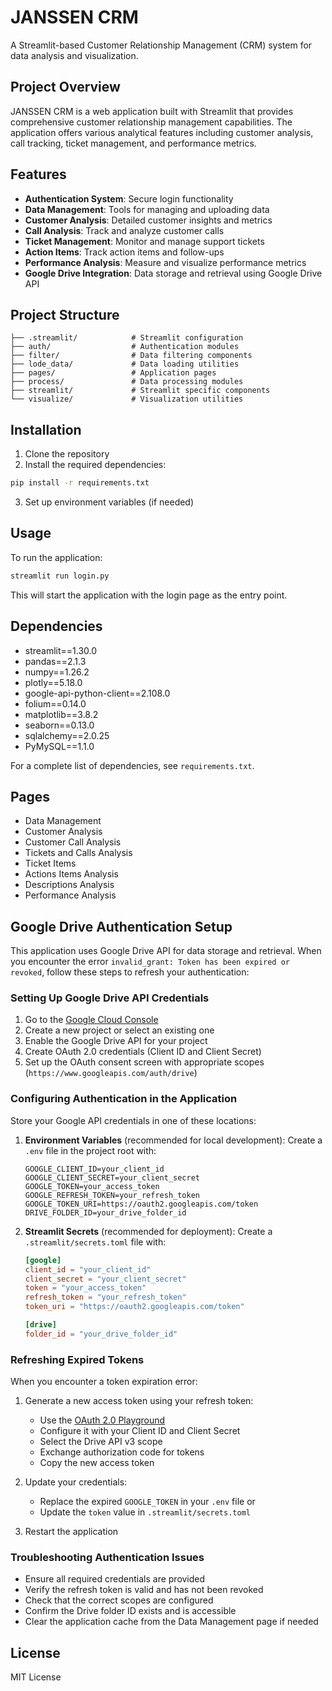 # JANSSEN CRM

A Streamlit-based Customer Relationship Management (CRM) system for data analysis and visualization.

## Project Overview

JANSSEN CRM is a web application built with Streamlit that provides comprehensive customer relationship management capabilities. The application offers various analytical features including customer analysis, call tracking, ticket management, and performance metrics.

## Features

- **Authentication System**: Secure login functionality
- **Data Management**: Tools for managing and uploading data
- **Customer Analysis**: Detailed customer insights and metrics
- **Call Analysis**: Track and analyze customer calls
- **Ticket Management**: Monitor and manage support tickets
- **Action Items**: Track action items and follow-ups
- **Performance Analysis**: Measure and visualize performance metrics
- **Google Drive Integration**: Data storage and retrieval using Google Drive API

## Project Structure

```
├── .streamlit/            # Streamlit configuration
├── auth/                  # Authentication modules
├── filter/                # Data filtering components
├── lode_data/             # Data loading utilities
├── pages/                 # Application pages
├── process/               # Data processing modules
├── streamlit/             # Streamlit specific components
└── visualize/             # Visualization utilities
```

## Installation

1. Clone the repository
2. Install the required dependencies:

```bash
pip install -r requirements.txt
```

3. Set up environment variables (if needed)

## Usage

To run the application:

```bash
streamlit run login.py
```

This will start the application with the login page as the entry point.

## Dependencies

- streamlit==1.30.0
- pandas==2.1.3
- numpy==1.26.2
- plotly==5.18.0
- google-api-python-client==2.108.0
- folium==0.14.0
- matplotlib==3.8.2
- seaborn==0.13.0
- sqlalchemy==2.0.25
- PyMySQL==1.1.0

For a complete list of dependencies, see `requirements.txt`.

## Pages

- Data Management
- Customer Analysis
- Customer Call Analysis
- Tickets and Calls Analysis
- Ticket Items
- Actions Items Analysis
- Descriptions Analysis
- Performance Analysis

## Google Drive Authentication Setup

This application uses Google Drive API for data storage and retrieval. When you encounter the error `invalid_grant: Token has been expired or revoked`, follow these steps to refresh your authentication:

### Setting Up Google Drive API Credentials

1. Go to the [Google Cloud Console](https://console.cloud.google.com/)
2. Create a new project or select an existing one
3. Enable the Google Drive API for your project
4. Create OAuth 2.0 credentials (Client ID and Client Secret)
5. Set up the OAuth consent screen with appropriate scopes (`https://www.googleapis.com/auth/drive`)

### Configuring Authentication in the Application

Store your Google API credentials in one of these locations:

1. **Environment Variables** (recommended for local development):
   Create a `.env` file in the project root with:
   ```
   GOOGLE_CLIENT_ID=your_client_id
   GOOGLE_CLIENT_SECRET=your_client_secret
   GOOGLE_TOKEN=your_access_token
   GOOGLE_REFRESH_TOKEN=your_refresh_token
   GOOGLE_TOKEN_URI=https://oauth2.googleapis.com/token
   DRIVE_FOLDER_ID=your_drive_folder_id
   ```

2. **Streamlit Secrets** (recommended for deployment):
   Create a `.streamlit/secrets.toml` file with:
   ```toml
   [google]
   client_id = "your_client_id"
   client_secret = "your_client_secret"
   token = "your_access_token"
   refresh_token = "your_refresh_token"
   token_uri = "https://oauth2.googleapis.com/token"
   
   [drive]
   folder_id = "your_drive_folder_id"
   ```

### Refreshing Expired Tokens

When you encounter a token expiration error:

1. Generate a new access token using your refresh token:
   - Use the [OAuth 2.0 Playground](https://developers.google.com/oauthplayground/)
   - Configure it with your Client ID and Client Secret
   - Select the Drive API v3 scope
   - Exchange authorization code for tokens
   - Copy the new access token

2. Update your credentials:
   - Replace the expired `GOOGLE_TOKEN` in your `.env` file or
   - Update the `token` value in `.streamlit/secrets.toml`

3. Restart the application

### Troubleshooting Authentication Issues

- Ensure all required credentials are provided
- Verify the refresh token is valid and has not been revoked
- Check that the correct scopes are configured
- Confirm the Drive folder ID exists and is accessible
- Clear the application cache from the Data Management page if needed

## License

MIT License